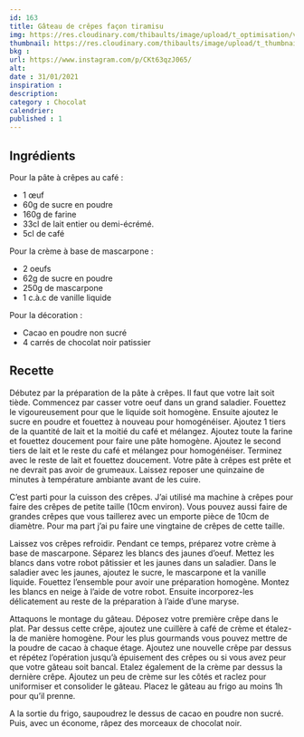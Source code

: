 ```yaml
---
id: 163
title: Gâteau de crêpes façon tiramisu
img: https://res.cloudinary.com/thibaults/image/upload/t_optimisation/v1612114859/Recipes/20210131_gateau_crepes_tiramisu.jpg
thumbnail: https://res.cloudinary.com/thibaults/image/upload/t_thumbnail_josie/v1612114859/Recipes/20210131_gateau_crepes_tiramisu.jpg
bkg : 
url: https://www.instagram.com/p/CKt63qzJ065/
alt: 
date : 31/01/2021
inspiration : 
description: 
category : Chocolat
calendrier: 
published : 1
---
```


## Ingrédients
Pour la pâte à crêpes au café :
 - 1 œuf
 - 60g de sucre en poudre
 - 160g de farine
 - 33cl de lait entier ou demi-écrémé.
 - 5cl de café

Pour la crème à base de mascarpone :
 - 2 oeufs
 - 62g de sucre en poudre
 - 250g de mascarpone
 - 1 c.à.c de vanille liquide

Pour la décoration :
 - Cacao en poudre non sucré
 - 4 carrés de chocolat noir patissier

## Recette
Débutez par la préparation de la pâte à crêpes. Il faut que votre lait soit tiède. Commencez par casser votre oeuf dans un grand saladier. Fouettez le vigoureusement pour que le liquide soit homogène. Ensuite ajoutez le sucre en poudre et fouettez à nouveau pour homogénéiser. Ajoutez 1 tiers de la quantité de lait et la moitié du café et mélangez. Ajoutez toute la farine et fouettez doucement pour faire une pâte homogène. Ajoutez le second tiers de lait et le reste du café et mélangez pour homogénéiser. Terminez avec le reste de lait et fouettez doucement. Votre pâte à crêpes est prête et ne devrait pas avoir de grumeaux. Laissez reposer une quinzaine de minutes à température ambiante avant de les cuire.

C’est parti pour la cuisson des crêpes. J’ai utilisé ma machine à crêpes pour faire des crêpes de petite taille (10cm environ). Vous pouvez aussi faire de grandes crêpes que vous taillerez avec un emporte pièce de 10cm de diamètre. Pour ma part j’ai pu faire une vingtaine de crêpes de cette taille.

Laissez vos crêpes refroidir. Pendant ce temps, préparez votre crème à base de mascarpone. Séparez les blancs des jaunes d’oeuf. Mettez les blancs dans votre robot pâtissier et les jaunes dans un saladier. Dans le saladier avec les jaunes, ajoutez le sucre, le mascarpone et la vanille liquide. Fouettez l’ensemble pour avoir une préparation homogène. Montez les blancs en neige à l’aide de votre robot. Ensuite incorporez-les délicatement au reste de la préparation à l’aide d’une maryse.

Attaquons le montage du gâteau. Déposez votre première crêpe dans le plat. Par dessus cette crêpe, ajoutez une cuillère à café de crème et étalez-la de manière homogène. Pour les plus gourmands vous pouvez mettre de la poudre de cacao à chaque étage. Ajoutez une nouvelle crêpe par dessus et répétez l’opération jusqu’à épuisement des crêpes ou si vous avez peur que votre gâteau soit bancal. Etalez également de la crème par dessus la dernière crêpe. Ajoutez un peu de crème sur les côtés et raclez pour uniformiser et consolider le gâteau. Placez le gâteau au frigo au moins 1h pour qu’il prenne.

A la sortie du frigo, saupoudrez le dessus de cacao en poudre non sucré. Puis, avec un économe, râpez des morceaux de chocolat noir.